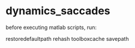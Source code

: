 # dynamics_saccades


before executing matlab scripts, run:

restoredefaultpath
rehash toolboxcache
savepath
